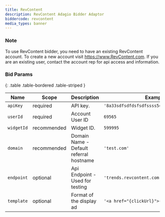 ```yaml
---
title: RevContent
description: RevContent Adagio Bidder Adaptor
biddercode: revcontent
media_types: banner
---
```


### Note

To use RevContent bidder, you need to have an existing RevContent account. To create a new account visit https://www.RevContent.com. If you are an existing user, contact the account rep for api access and information.

### Bid Params


{: .table .table-bordered .table-striped }

| Name               | Scope              | Description                                                                                                          | Example         | Type      |
|--------------------|--------------------|----------------------------------------------------------------------------------------------------------------------|-----------------|-----------|
| `apiKey`           | required           | API key.                                       | `'8a33sdfsdfdsfsdfssss544f8sdfsdfsdfd3b1c'`  | `string`  |
| `userId`           | required           | Account User ID                                | `69565`                                      | `number`  |
| `widgetId`         | recommended        | Widget ID.                                     | `599995`                                     | `number`  |
| `domain`           | recommended        | Domain Name - Default referral hostname        | `'test.com'`                                 | `string`  |
| `endpoint`         | optional           | Api Endpoint - Used for testing                | `'trends.revcontent.com'`                    | `string`  |
| `template`         | optional           | Format of the display ad                       | `'<a href="{clickUrl}">{title}</a>'`         | `string`  |


